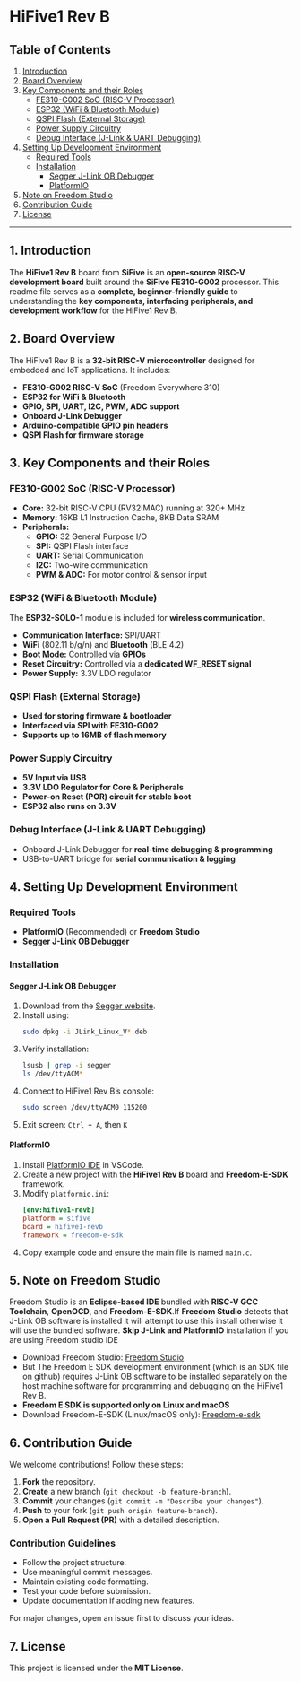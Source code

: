 # HiFive1 Rev B

## **Table of Contents**
1. [Introduction](#1-introduction)  
2. [Board Overview](#2-board-overview)  
3. [Key Components and their Roles](#3-key-components-and-their-roles)  
   - [FE310-G002 SoC (RISC-V Processor)](#fe310-g002-soc-risc-v-processor)  
   - [ESP32 (WiFi & Bluetooth Module)](#esp32-wifi--bluetooth-module)  
   - [QSPI Flash (External Storage)](#qspi-flash-external-storage)  
   - [Power Supply Circuitry](#power-supply-circuitry)  
   - [Debug Interface (J-Link & UART Debugging)](#debug-interface-j-link--uart-debugging)  
4. [Setting Up Development Environment](#4-setting-up-development-environment)  
   - [Required Tools](#required-tools)  
   - [Installation](#installation)  
     - [Segger J-Link OB Debugger](#segger-j-link-ob-debugger)  
     - [PlatformIO](#platformio)  
5. [Note on Freedom Studio](#5-note-on-freedom-studio)  
6. [Contribution Guide](#6-contribution-guide)  
7. [License](#7-license)  

---

## 1. Introduction
The **HiFive1 Rev B** board from **SiFive** is an **open-source RISC-V development board** built around the **SiFive FE310-G002** processor. This readme file serves as a **complete, beginner-friendly guide** to understanding the **key components, interfacing peripherals, and development workflow** for the HiFive1 Rev B.

## 2. Board Overview
The HiFive1 Rev B is a **32-bit RISC-V microcontroller** designed for embedded and IoT applications. It includes:

- **FE310-G002 RISC-V SoC** (Freedom Everywhere 310)
- **ESP32 for WiFi & Bluetooth**
- **GPIO, SPI, UART, I2C, PWM, ADC support**
- **Onboard J-Link Debugger**
- **Arduino-compatible GPIO pin headers**
- **QSPI Flash for firmware storage**

## 3. Key Components and their Roles
### **FE310-G002 SoC (RISC-V Processor)**
- **Core:** 32-bit RISC-V CPU (RV32IMAC) running at 320+ MHz
- **Memory:** 16KB L1 Instruction Cache, 8KB Data SRAM
- **Peripherals:**
  - **GPIO:** 32 General Purpose I/O
  - **SPI:** QSPI Flash interface
  - **UART:** Serial Communication
  - **I2C:** Two-wire communication
  - **PWM & ADC:** For motor control & sensor input

### **ESP32 (WiFi & Bluetooth Module)**
The **ESP32-SOLO-1** module is included for **wireless communication**.
- **Communication Interface:** SPI/UART
- **WiFi** (802.11 b/g/n) and **Bluetooth** (BLE 4.2)
- **Boot Mode:** Controlled via **GPIOs**
- **Reset Circuitry:** Controlled via a **dedicated WF_RESET signal**
- **Power Supply:** 3.3V LDO regulator

### **QSPI Flash (External Storage)**
- **Used for storing firmware & bootloader**
- **Interfaced via SPI with FE310-G002**
- **Supports up to 16MB of flash memory**

### **Power Supply Circuitry**
- **5V Input via USB**
- **3.3V LDO Regulator for Core & Peripherals**
- **Power-on Reset (POR) circuit for stable boot**
- **ESP32 also runs on 3.3V**

### **Debug Interface (J-Link & UART Debugging)**
- Onboard J-Link Debugger for **real-time debugging & programming**
- USB-to-UART bridge for **serial communication & logging**

## 4. Setting Up Development Environment
### **Required Tools**
- **PlatformIO** (Recommended) or **Freedom Studio**
- **Segger J-Link OB Debugger**

### **Installation**
#### **Segger J-Link OB Debugger**
1. Download from the [Segger website](https://www.segger.com/downloads/jlink/#J-LinkSoftwareAndDocumentationPack).
2. Install using:
   ```bash
   sudo dpkg -i JLink_Linux_V*.deb
   ```
3. Verify installation:
   ```bash
   lsusb | grep -i segger
   ls /dev/ttyACM*
   ```
4. Connect to HiFive1 Rev B’s console:
   ```bash
   sudo screen /dev/ttyACM0 115200
   ```
5. Exit screen: `Ctrl + A`, then `K`

#### **PlatformIO**
1. Install [PlatformIO IDE](https://marketplace.visualstudio.com/items?itemName=platformio.platformio-ide) in VSCode.
2. Create a new project with the **HiFive1 Rev B** board and **Freedom-E-SDK** framework.
3. Modify `platformio.ini`:
   ```ini
   [env:hifive1-revb]
   platform = sifive
   board = hifive1-revb
   framework = freedom-e-sdk
   ```
4. Copy example code and ensure the main file is named `main.c`.

## 5. Note on Freedom Studio
Freedom Studio is an **Eclipse-based IDE** bundled with **RISC-V GCC Toolchain**, **OpenOCD**, and **Freedom-E-SDK**.If **Freedom Studio** detects that J-Link OB software is installed it will attempt to use this install otherwise it will use the bundled software. **Skip J-Link and PlatformIO** installation if you are using Freedom studio IDE
- Download Freedom Studio: [Freedom Studio](https://www.sifive.com/boards/hifive1-rev-b)
- But The Freedom E SDK development environment (which is an SDK file on github) requires J-Link OB software to be installed separately on the host machine software for programming and debugging on the HiFive1 Rev B.
- **Freedom E SDK is supported only on Linux and macOS**
- Download Freedom-E-SDK (Linux/macOS only): [Freedom-e-sdk](https://github.com/sifive/freedom-e-sdk)

## 6. Contribution Guide
We welcome contributions! Follow these steps:

1. **Fork** the repository.
2. **Create** a new branch (`git checkout -b feature-branch`).
3. **Commit** your changes (`git commit -m "Describe your changes"`).
4. **Push** to your fork (`git push origin feature-branch`).
5. **Open a Pull Request (PR)** with a detailed description.

### Contribution Guidelines
- Follow the project structure.
- Use meaningful commit messages.
- Maintain existing code formatting.
- Test your code before submission.
- Update documentation if adding new features.

For major changes, open an issue first to discuss your ideas.

## 7. License
This project is licensed under the **MIT License**.
